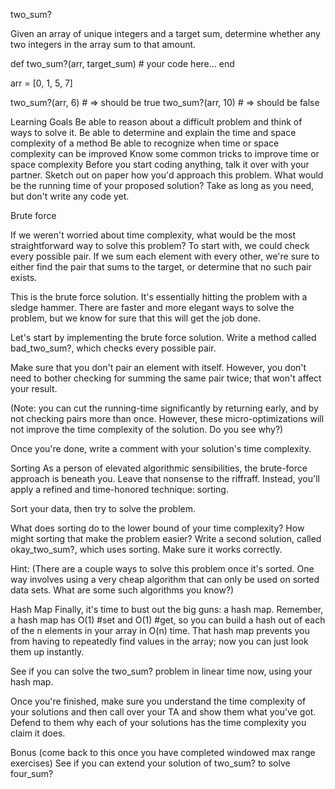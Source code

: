 two_sum?

Given an array of unique integers and a target sum, determine whether any two integers in the array sum to that amount.

def two_sum?(arr, target_sum)
    # your code here...
end

arr = [0, 1, 5, 7]

two_sum?(arr, 6) # => should be true
two_sum?(arr, 10) # => should be false

Learning Goals
    Be able to reason about a difficult problem and think of ways to solve it.
    Be able to determine and explain the time and space complexity of a method
    Be able to recognize when time or space complexity can be improved
    Know some common tricks to improve time or space complexity
    Before you start coding anything, talk it over with your partner. Sketch out on paper how you'd approach this problem. What would be the running time of your proposed solution? Take as long as you need, but don't write any code yet.

Brute force

If we weren't worried about time complexity, what would be the most straightforward way to solve this problem? To start with, we could check every possible pair. If we sum each element with every other, we're sure to either find the pair that sums to the target, or determine that no such pair exists.

This is the brute force solution. It's essentially hitting the problem with a sledge hammer. There are faster and more elegant ways to solve the problem, but we know for sure that this will get the job done.

Let's start by implementing the brute force solution. Write a method called bad_two_sum?, which checks every possible pair.

Make sure that you don't pair an element with itself. However, you don't need to bother checking for summing the same pair twice; that won't affect your result.

(Note: you can cut the running-time significantly by returning early, and by not checking pairs more than once. However, these micro-optimizations will not improve the time complexity of the solution. Do you see why?)

Once you're done, write a comment with your solution's time complexity.

Sorting
As a person of elevated algorithmic sensibilities, the brute-force approach is beneath you. Leave that nonsense to the riffraff. Instead, you'll apply a refined and time-honored technique: sorting.

Sort your data, then try to solve the problem.

What does sorting do to the lower bound of your time complexity?
How might sorting that make the problem easier?
Write a second solution, called okay_two_sum?, which uses sorting. Make sure it works correctly.

Hint: (There are a couple ways to solve this problem once it's sorted. One way involves using a very cheap algorithm that can only be used on sorted data sets. What are some such algorithms you know?)

Hash Map
Finally, it's time to bust out the big guns: a hash map. Remember, a hash map has O(1) #set and O(1) #get, so you can build a hash out of each of the n elements in your array in O(n) time. That hash map prevents you from having to repeatedly find values in the array; now you can just look them up instantly.

See if you can solve the two_sum? problem in linear time now, using your hash map.

Once you're finished, make sure you understand the time complexity of your solutions and then call over your TA and show them what you've got. Defend to them why each of your solutions has the time complexity you claim it does.

Bonus (come back to this once you have completed windowed max range exercises)
See if you can extend your solution of two_sum? to solve four_sum?